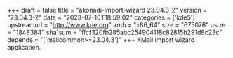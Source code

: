 +++
draft = false
title = "akonadi-import-wizard 23.04.3-2"
version = "23.04.3-2"
date = "2023-07-10T18:59:02"
categories = ['kde5']
upstreamurl = "http://www.kde.org"
arch = "x86_64"
size = "675076"
usize = "1848384"
sha1sum = "ffcf320fb285abc254904118c82815b291d8c23c"
depends = "['mailcommon>=23.04.3']"
+++
KMail import wizard application.